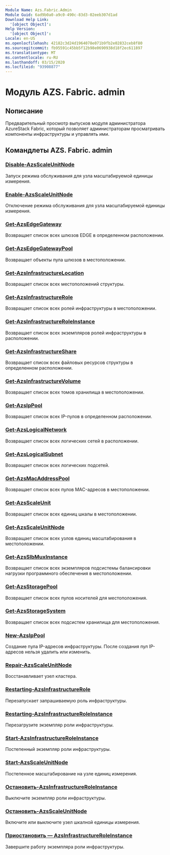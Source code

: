 ```yaml
---
Module Name: Azs.Fabric.Admin
Module Guid: 6ad9b0a0-a9c0-490c-83d3-02eeb307d1ad
Download Help Link:
  '[object Object]': 
Help Version:
  '[object Object]': 
Locale: en-US
ms.openlocfilehash: 42182c3d24d1964078e071b9fb2e02832ceb8f80
ms.sourcegitcommit: fb95591c45bb5f12b98e0690938d18f2ec611897
ms.translationtype: MT
ms.contentlocale: ru-RU
ms.lasthandoff: 03/15/2020
ms.locfileid: "93908877"
---
```

# Модуль AZS. Fabric. admin
## Nописание
Предварительный просмотр выпусков модуля администратора AzureStack Fabric, который позволяет администраторам просматривать компоненты инфраструктуры и управлять ими.  
## Командлеты AZS. Fabric. admin
### [Disable-AzsScaleUnitNode](Disable-AzsScaleUnitNode.md)
Запуск режима обслуживания для узла масштабируемой единицы измерения.

### [Enable-AzsScaleUnitNode](Enable-AzsScaleUnitNode.md)
Отключение режима обслуживания для узла масштабируемой единицы измерения.

### [Get-AzsEdgeGateway](Get-AzsEdgeGateway.md)
Возвращает список всех шлюзов EDGE в определенном расположении.

### [Get-AzsEdgeGatewayPool](Get-AzsEdgeGatewayPool.md)
Возвращает объекты пула шлюзов в местоположении.

### [Get-AzsInfrastructureLocation](Get-AzsInfrastructureLocation.md)
Возвращает список всех местоположений структуры.

### [Get-AzsInfrastructureRole](Get-AzsInfrastructureRole.md)
Возвращает список всех ролей инфраструктуры в местоположении.

### [Get-AzsInfrastructureRoleInstance](Get-AzsInfrastructureRoleInstance.md)
Возвращает список всех экземпляров ролей инфраструктуры в расположении.

### [Get-AzsInfrastructureShare](Get-AzsInfrastructureShare.md)
Возвращает список всех файловых ресурсов структуры в определенном расположении.

### [Get-AzsInfrastructureVolume](Get-AzsInfrastructureVolume.md)
Возвращает список всех томов хранилища в местоположении.

### [Get-AzsIpPool](Get-AzsIpPool.md)
Возвращает список всех IP-пулов в определенном расположении.

### [Get-AzsLogicalNetwork](Get-AzsLogicalNetwork.md)
Возвращает список всех логических сетей в расположении.

### [Get-AzsLogicalSubnet](Get-AzsLogicalSubnet.md)
Возвращает список всех логических подсетей.

### [Get-AzsMacAddressPool](Get-AzsMacAddressPool.md)
Возвращает список всех пулов MAC-адресов в местоположении.

### [Get-AzsScaleUnit](Get-AzsScaleUnit.md)
Возвращает список всех единиц шкалы в местоположении.

### [Get-AzsScaleUnitNode](Get-AzsScaleUnitNode.md)
Возвращает список всех узлов единиц масштабирования в местоположении.

### [Get-AzsSlbMuxInstance](Get-AzsSlbMuxInstance.md)
Возвращает список всех экземпляров подсистемы балансировки нагрузки программного обеспечения в местоположении.

### [Get-AzsStoragePool](Get-AzsStoragePool.md)
Возвращает список всех пулов носителей для местоположения.

### [Get-AzsStorageSystem](Get-AzsStorageSystem.md)
Возвращает список всех подсистем хранилища для местоположения.

### [New-AzsIpPool](New-AzsIpPool.md)
Создание пула IP-адресов инфраструктуры. После создания пул IP-адресов нельзя удалить или изменить.

### [Repair-AzsScaleUnitNode](Repair-AzsScaleUnitNode.md)
Восстанавливает узел кластера.

### [Restarting-AzsInfrastructureRole](Restart-AzsInfrastructureRole.md)
Перезапускает запрашиваемую роль инфраструктуры.

### [Restarting-AzsInfrastructureRoleInstance](Restart-AzsInfrastructureRoleInstance.md)
Перезагрузите экземпляр роли инфраструктуры.

### [Start-AzsInfrastructureRoleInstance](Start-AzsInfrastructureRoleInstance.md)
Постепенный экземпляр роли инфраструктуры.

### [Start-AzsScaleUnitNode](Start-AzsScaleUnitNode.md)
Постепенное масштабирование на узле единиц измерения.

### [Остановить-AzsInfrastructureRoleInstance](Stop-AzsInfrastructureRoleInstance.md)
Выключите экземпляр роли инфраструктуры.

### [Остановить-AzsScaleUnitNode](Stop-AzsScaleUnitNode.md)
Включите или выключите узел шкалной единицы измерения.

### [Приостановить — AzsInfrastructureRoleInstance](Suspend-AzsInfrastructureRoleInstance.md)
Завершите работу экземпляра роли инфраструктуры.

